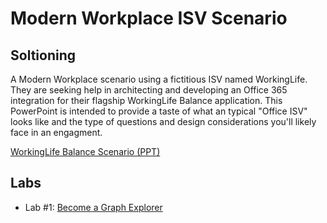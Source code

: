 # Modern Workplace ISV Scenario


## Soltioning

A Modern Workplace scenario using a fictitious ISV named WorkingLife. They are seeking help in architecting and developing an Office 365 integration for their flagship WorkingLife Balance application. This PowerPoint is intended to provide a taste of what an typical "Office ISV" looks like and the type of questions and design considerations you'll likely face in an engagment. 

[WorkingLife Balance Scenario (PPT)](WorkingLife-Balance.pptx)

## Labs

- Lab #1:  [Become a Graph Explorer](lab1-graph-explorer.md)


